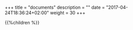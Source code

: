 +++
title = "documents"
description = ""
date = "2017-04-24T18:36:24+02:00"
weight = 30
+++

{{%children %}}
